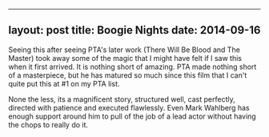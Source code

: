 ------
layout: post
title: Boogie Nights 
date:  2014-09-16 
-----
 Seeing this after seeing PTA's later work (There Will Be Blood and The Master) took away some of the magic that I might have felt if I saw this when it first arrived. It is nothing short of amazing. PTA made nothing short of a masterpiece, but he has matured so much since this film that I can't quite put this at #1 on my PTA list. 

None the less, its a magnificent story, structured well, cast perfectly, directed with patience and executed flawlessly. Even Mark Wahlberg has enough support around him to pull of the job of a lead actor without having the chops to really do it.
